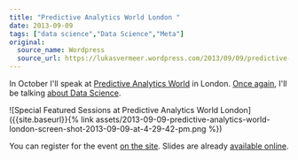 ```yaml
---
title: "Predictive Analytics World London "
date: 2013-09-09
tags: ["data science","Data Science","Meta"]
original:
  source_name: Wordpress
  source_url: https://lukasvermeer.wordpress.com/2013/09/09/predictive-analytics-world-london/
---
```


In October I'll speak at [Predictive Analytics World](http://www.predictiveanalyticsworld.com/london/2013/) in London. [Once again](http://lukasvermeer.wordpress.com/2013/05/17/data-science-for-fun-and-for-profit/), I'll be talking [about Data Science](http://www.predictiveanalyticsworld.com/london/2013/agenda.php#p2005).

![Special Featured Sessions at Predictive Analytics World London]({{site.baseurl}}{% link assets/2013-09-09-predictive-analytics-world-london-screen-shot-2013-09-09-at-4-29-42-pm.png %})

You can register for the event [on the site](http://www.predictiveanalyticsworld.com/london/register.php). Slides are already [available online](http://www.lukasvermeer.nl/datascience).